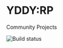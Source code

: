 # YDDY:RP
Community Projects

![Build status](https://ci.appveyor.com/api/projects/status/a9sybo9yvn3sxyqk?svg=true)
